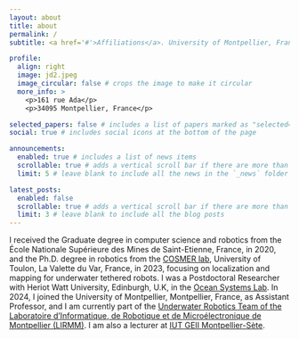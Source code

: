 ```yaml
---
layout: about
title: about
permalink: /
subtitle: <a href='#'>Affiliations</a>. University of Montpellier, France.

profile:
  align: right
  image: jd2.jpeg
  image_circular: false # crops the image to make it circular
  more_info: >
    <p>161 rue Ada</p>
    <p>34095 Montpellier, France</p>

selected_papers: false # includes a list of papers marked as "selected={true}"
social: true # includes social icons at the bottom of the page

announcements:
  enabled: true # includes a list of news items
  scrollable: true # adds a vertical scroll bar if there are more than 3 news items
  limit: 5 # leave blank to include all the news in the `_news` folder

latest_posts:
  enabled: false
  scrollable: true # adds a vertical scroll bar if there are more than 3 new posts items
  limit: 3 # leave blank to include all the blog posts
---
```


I received the Graduate degree in computer science and robotics from the École Nationale Supérieure des Mines de Saint-Etienne, France, in 2020, and the Ph.D. degree in robotics from the [COSMER lab](https://cosmer.univ-tln.fr/en/), University of Toulon, La Valette du Var, France, in 2023, focusing on localization and mapping for underwater tethered robots. I was a Postdoctoral Researcher with Heriot Watt University, Edinburgh, U.K, in the [Ocean Systems Lab](https://oceansystemslab.github.io/). In 2024, I joined the University of Montpellier, Montpellier, France, as Assistant Professor, and I am currently part of the [Underwater Robotics Team of the Laboratoire d’Informatique, de Robotique et de Microélectronique de Montpellier (LIRMM)](https://www.lirmm.fr/teams-en/rsm-en/). I am also a lecturer at [IUT GEII Montpellier-Sète](https://iutgeii.umontpellier.fr/).

<!-- Write your biography here. Tell the world about yourself. Link to your favorite [subreddit](http://reddit.com). You can put a picture in, too. The code is already in, just name your picture `prof_pic.jpg` and put it in the `img/` folder.

Put your address / P.O. box / other info right below your picture. You can also disable any of these elements by editing `profile` property of the YAML header of your `_pages/about.md`. Edit `_bibliography/papers.bib` and Jekyll will render your [publications page](/al-folio/publications/) automatically.

Link to your social media connections, too. This theme is set up to use [Font Awesome icons](https://fontawesome.com/) and [Academicons](https://jpswalsh.github.io/academicons/), like the ones below. Add your Facebook, Twitter, LinkedIn, Google Scholar, or just disable all of them. -->
